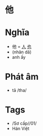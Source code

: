 # 他

# Nghĩa
* 他 = [人](人.md) [也](也.md)
* (nhân dã)
* anh ấy

# Phát âm
* tā /tha/

# Tags
* /Sơ cấp//01/
*  Hán Việt

